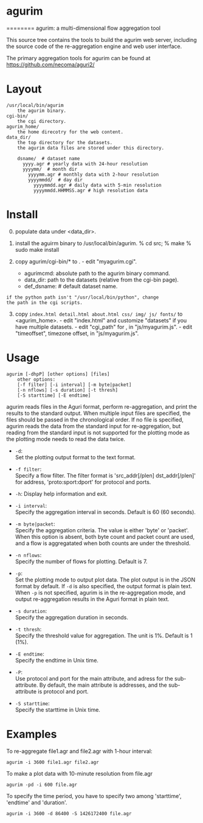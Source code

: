 # agurim
========
agurim: a multi-dimensional flow aggregation tool

This source tree contains the tools to build the agurim web server,
including the source code of the re-aggregation engine and web
user interface.

The primary aggregation tools for agurim can be found at
https://github.com/necoma/aguri2/

# Layout

	/usr/local/bin/agurim
		the agurim binary.
	cgi-bin/
		the cgi directory.
	agurim_home/
		the home direcotry for the web content.
	data_dir/
		the top directory for the datasets.
		the agurim data files are stored under this directory.

		dsname/  # dataset name
		  yyyy.agr # yearly data with 24-hour resolution
		  yyyymm/  # month dir
		    yyyymm.agr # monthly data with 2-hour resolution
		    yyyymmdd/  # day dir
		      yyyymmdd.agr # daily data with 5-min resolution
		      yyyymmdd.HHMMSS.agr # high resolution data

# Install

  0. populate data under <data_dir>.

  1. install the aguirm binary to /usr/local/bin/agurim.
	% cd src;
	% make
	% sudo make install

  2. copy agurim/cgi-bin/* to <cgi-bin>.
    - edit "myagurim.cgi".
      - agurimcmd: absolute path to the agurim binary command.
      - data_dir: path to the datasets (relative from the cgi-bin page).
      - def_dsname: # default dataset name.

    if the python path isn't "/usr/local/bin/python", change
    the path in the cgi scripts.

  3. copy `index.html detail.html about.html css/ img/ js/ fonts/`
    to <agurim_home>.
    - edit "index.html" and customize "datasets" if you have multiple datasets.
    - edit "cgi_path" for <cgi-bin>, in "js/myagurim.js".
    - edit "timeoffset", timezone offset, in "js/myagurim.js".

# Usage

	agurim [-dhpP] [other options] [files]
	    other options:
		[-f filter] [-i interval] [-m byte|packet]
		[-n nflows] [-s duration] [-t thresh]
		[-S starttime] [-E endtime]

agurim reads files in the Aguri format, perform re-aggregation, and
print the results to the standard output.  When multiple input files
are specified, the files should be passed in the chronological order.
If no file is specified, agurim reads the data from the standard
input for re-aggregation, but reading from the standard input is not
supported for the plotting mode as the plotting mode needs to read the
data twice.

  + `-d`:  
    Set the plotting output format to the text format.
  
  + `-f filter`:  
    Specify a flow filter.
    The filter format is 'src_addr[/plen] dst_addr[/plen]' for address,
    'proto:sport:dport' for protocol and ports.

  + `-h`: Display help information and exit.

  + `-i interval`:  
    Specify the aggregation interval in seconds.
    Default is 60 (60 seconds).

  + `-m byte|packet`:  
    Specify the aggregation criteria.  The value is either 'byte' or 'packet'.
    When this option is absent, both byte count and packet count are used,
    and a flow is aggregatated when both counts are under the threshold.

  + `-n nflows`:  
    Specify the number of flows for plotting.  Default is 7.

  + `-p`:  
    Set the plotting mode to output plot data.
    The plot output is in the JSON format by default.
    If `-d` is also specified, the output format is plain text.
    When `-p` is not specified, agurim is in the re-aggregation mode,
    and output re-aggregation results in the Aguri format in plain text.

  + `-s duration`:  
    Specify the aggregation duration in seconds.

  + `-t thresh`:  
    Specify the threshold value for aggregation.  The unit is 1%.
    Default is 1 (1%).

  + `-E endtime`:  
    Specify the endtime in Unix time.

  + `-P`:  
    Use protocol and port for the main attribute, and adress for
    the sub-attribute.
    By default, the main attribute is addresses, and the sub-attribute
    is protocol and port.

  + `-S starttime`:  
    Specify the starttime in Unix time.

# Examples

To re-aggregate file1.agr and file2.agr with 1-hour interval:

	agurim -i 3600 file1.agr file2.agr

To make a plot data with 10-minute resolution from file.agr

	agurim -pd -i 600 file.agr

To specify the time period, you have to specify two among 'starttime',
'endtime' and 'duration'.

	agurim -i 3600 -d 86400 -S 1426172400 file.agr


